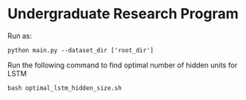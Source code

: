 # Undergraduate Research Program

Run as:
```
python main.py --dataset_dir ['root_dir']
```

Run the following command to find optimal number of hidden units for LSTM
```
bash optimal_lstm_hidden_size.sh
```

